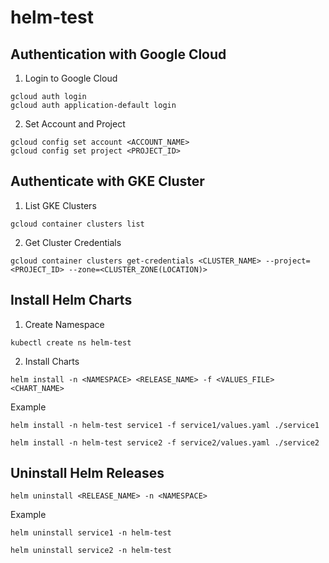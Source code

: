 # helm-test

## Authentication with Google Cloud
1. Login to Google Cloud
```
gcloud auth login
gcloud auth application-default login
```
2. Set Account and Project
```
gcloud config set account <ACCOUNT_NAME>
gcloud config set project <PROJECT_ID>
```

## Authenticate with GKE Cluster
1. List GKE Clusters
```
gcloud container clusters list
```

2. Get Cluster Credentials
```
gcloud container clusters get-credentials <CLUSTER_NAME> --project=<PROJECT_ID> --zone=<CLUSTER_ZONE(LOCATION)>
```

## Install Helm Charts
1. Create Namespace
```
kubectl create ns helm-test
```

2. Install Charts
```
helm install -n <NAMESPACE> <RELEASE_NAME> -f <VALUES_FILE> <CHART_NAME>
```

Example
```
helm install -n helm-test service1 -f service1/values.yaml ./service1

helm install -n helm-test service2 -f service2/values.yaml ./service2
```

## Uninstall Helm Releases
```
helm uninstall <RELEASE_NAME> -n <NAMESPACE>
```

Example
```
helm uninstall service1 -n helm-test

helm uninstall service2 -n helm-test
```
